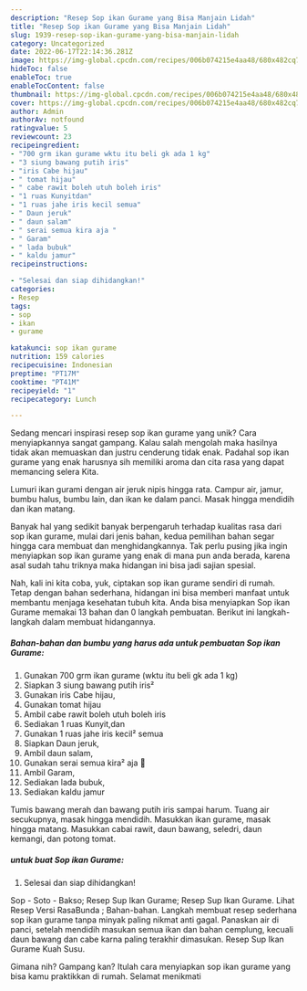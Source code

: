```yaml
---
description: "Resep Sop ikan Gurame yang Bisa Manjain Lidah"
title: "Resep Sop ikan Gurame yang Bisa Manjain Lidah"
slug: 1939-resep-sop-ikan-gurame-yang-bisa-manjain-lidah
category: Uncategorized
date: 2022-06-17T22:14:36.281Z
image: https://img-global.cpcdn.com/recipes/006b074215e4aa48/680x482cq70/sop-ikan-gurame-foto-resep-utama.jpg
hideToc: false
enableToc: true
enableTocContent: false
thumbnail: https://img-global.cpcdn.com/recipes/006b074215e4aa48/680x482cq70/sop-ikan-gurame-foto-resep-utama.jpg
cover: https://img-global.cpcdn.com/recipes/006b074215e4aa48/680x482cq70/sop-ikan-gurame-foto-resep-utama.jpg
author: Admin
authorAv: notfound
ratingvalue: 5
reviewcount: 23
recipeingredient:
- "700 grm ikan gurame wktu itu beli gk ada 1 kg"
- "3 siung bawang putih iris"
- "iris Cabe hijau"
- " tomat hijau"
- " cabe rawit boleh utuh boleh iris"
- "1 ruas Kunyitdan"
- "1 ruas jahe iris kecil semua"
- " Daun jeruk"
- " daun salam"
- " serai semua kira aja "
- " Garam"
- " lada bubuk"
- " kaldu jamur"
recipeinstructions:

- "Selesai dan siap dihidangkan!"
categories:
- Resep
tags:
- sop
- ikan
- gurame

katakunci: sop ikan gurame 
nutrition: 159 calories
recipecuisine: Indonesian
preptime: "PT17M"
cooktime: "PT41M"
recipeyield: "1"
recipecategory: Lunch

---
```





Sedang mencari inspirasi resep sop ikan gurame yang unik? Cara menyiapkannya sangat gampang. Kalau salah mengolah maka hasilnya tidak akan memuaskan dan justru cenderung tidak enak. Padahal sop ikan gurame yang enak harusnya sih memiliki aroma dan cita rasa yang dapat memancing selera Kita.





Lumuri ikan gurami dengan air jeruk nipis hingga rata. Campur air, jamur, bumbu halus, bumbu lain, dan ikan ke dalam panci. Masak hingga mendidih dan ikan matang.

Banyak hal yang sedikit banyak berpengaruh terhadap kualitas rasa dari sop ikan gurame, mulai dari jenis bahan, kedua pemilihan bahan segar hingga cara membuat dan menghidangkannya. Tak perlu pusing jika ingin menyiapkan sop ikan gurame yang enak di mana pun anda berada, karena asal sudah tahu triknya maka hidangan ini bisa jadi sajian spesial.






Nah, kali ini kita coba, yuk, ciptakan sop ikan gurame sendiri di rumah. Tetap dengan bahan sederhana, hidangan ini bisa memberi manfaat untuk membantu menjaga kesehatan tubuh kita. Anda bisa menyiapkan Sop ikan Gurame memakai 13 bahan dan 0 langkah pembuatan. Berikut ini langkah-langkah dalam membuat hidangannya.

<!--inarticleads1-->

##### Bahan-bahan dan bumbu yang harus ada untuk pembuatan Sop ikan Gurame:

1. Gunakan 700 grm ikan gurame (wktu itu beli gk ada 1 kg)
1. Siapkan 3 siung bawang putih iris²
1. Gunakan iris Cabe hijau,
1. Gunakan  tomat hijau
1. Ambil  cabe rawit boleh utuh boleh iris
1. Sediakan 1 ruas Kunyit,dan
1. Gunakan 1 ruas jahe iris kecil² semua
1. Siapkan  Daun jeruk,
1. Ambil  daun salam,
1. Gunakan  serai semua kira² aja 🤭
1. Ambil  Garam,
1. Sediakan  lada bubuk,
1. Sediakan  kaldu jamur


Tumis bawang merah dan bawang putih iris sampai harum. Tuang air secukupnya, masak hingga mendidih. Masukkan ikan gurame, masak hingga matang. Masukkan cabai rawit, daun bawang, seledri, daun kemangi, dan potong tomat. 

<!--inarticleads2-->

#####  untuk buat Sop ikan Gurame:


1. Selesai dan siap dihidangkan!

Sop - Soto - Bakso; Resep Sup Ikan Gurame; Resep Sup Ikan Gurame. Lihat Resep Versi RasaBunda ; Bahan-bahan. Langkah membuat resep sederhana sop ikan gurame tanpa minyak paling nikmat anti gagal. Panaskan air di panci, setelah mendidih masukan semua ikan dan bahan cemplung, kecuali daun bawang dan cabe karna paling terakhir dimasukan. Resep Sup Ikan Gurame Kuah Susu. 

Gimana nih? Gampang kan? Itulah cara menyiapkan sop ikan gurame yang bisa kamu praktikkan di rumah. Selamat menikmati
